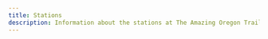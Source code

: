 ```yaml
---
title: Stations
description: Information about the stations at The Amazing Oregon Trail camporee
---
```

